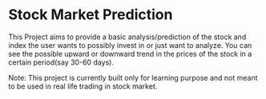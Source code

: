 # Stock Market Prediction

This Project aims to provide a basic analysis/prediction of the stock and index the user wants to possibly invest in or just want to analyze. You can see the possible upward or downward trend in the prices of the stock in a certain period(say 30-60 days). 

Note: This project is currently built only for learning purpose and not meant to be used in real life trading in stock market.
